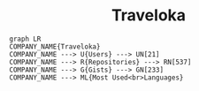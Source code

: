 <h1 align="center">Traveloka</h1>

```mermaid
graph LR
COMPANY_NAME{Traveloka}
COMPANY_NAME ---> U{Users} ---> UN[21]
COMPANY_NAME ---> R{Repositories} ---> RN[537]
COMPANY_NAME ---> G{Gists} ---> GN[233]
COMPANY_NAME ---> ML{Most Used<br>Languages}
```
